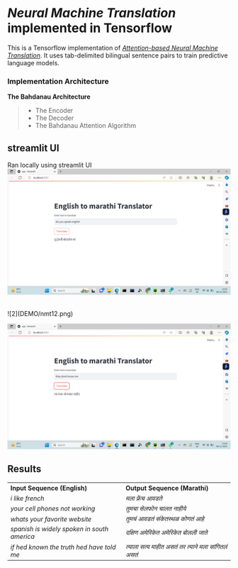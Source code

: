 # *Neural Machine Translation* implemented in Tensorflow



This is a Tensorflow implementation of *[Attention-based Neural Machine Translation](https://arxiv.org/pdf/1409.0473.pdf)*.
It uses tab-delimited bilingual sentence pairs to train predictive language models.
</br>
### Implementation Architecture

**The Bahdanau Architecture**
>* The Encoder
>* The Decoder
>* The Bahdanau Attention Algorithm

## streamlit UI
Ran locally using streamlit UI
<br>
![pic1](DEMO/nmt11.png)

<br>
![2](DEMO/nmt12.png)
<br>

![3](DEMO/nmt13.png)
<br>
## Results

<table style="width:100%;text-align:left"> 
    <th>Input Sequence (English)</th>
    <th>Output Sequence (Marathi)</th>
    <tr style="font-style:italic">
        <td>i like french </td>
        <td>मला फ्रेंच आवडते</td>
    </tr>
    <tr style="font-style:italic">
        <td>your cell phones not working</td>
        <td>तुमचा सेलफोन चालत नाहीये</td>
    </tr>
    <tr style="font-style:italic">
        <td>whats your favorite website </td>
        <td>तुमचं आवडतं संकेतस्थळ कोणतं आहे</td>
    </tr>
    <tr style="font-style:italic">
        <td>spanish is widely spoken in south america </td>
        <td>दक्षिण अमेरिकेत अमेरिकेत बोलली जाते</td>
    </tr>
    <tr style="font-style:italic">
        <td> if hed known the truth hed have told me </td>
        <td>त्याला सत्य माहीत असतं तर त्याने मला सांगितलं असतं</td>
    </tr>
</table>


